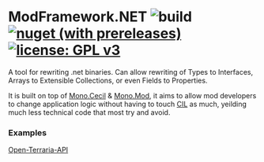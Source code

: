 # ModFramework.NET  ![build](https://github.com/SignatureBeef/ModFramework.NET/actions/workflows/ci-build.yml/badge.svg) [![nuget (with prereleases)](https://img.shields.io/nuget/vpre/ModFramework)](https://nuget.org/packages/ModFramework) [![license: GPL v3](https://img.shields.io/badge/license-GPLv3-blue.svg)](https://www.gnu.org/licenses/gpl-3.0)
A tool for rewriting .net binaries. Can allow rewriting of Types to Interfaces, Arrays to Extensible Collections, or even Fields to Properties.

It is built on top of [Mono.Cecil](https://github.com/jbevain/cecil) & [Mono.Mod](https://github.com/MonoMod/MonoMod), it aims to allow mod developers to change application logic without having to touch [CIL](https://en.wikipedia.org/wiki/Common_Intermediate_Language) as much, yeilding much less technical code that most try and avoid.

### Examples
[Open-Terraria-API](https://github.com/SignatureBeef/Open-Terraria-API/tree/upcoming)
